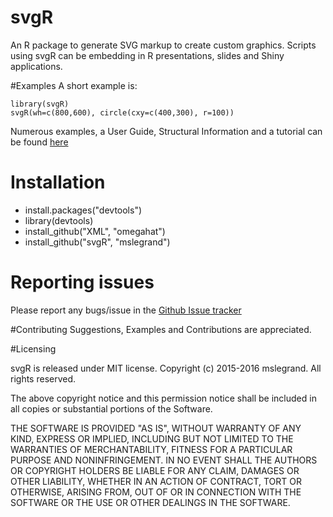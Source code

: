 # svgR
An R package to generate SVG markup to create custom graphics. 
Scripts using svgR can be embedding in R presentations, slides and Shiny applications. 

#Examples
A short example is:

    library(svgR)
    svgR(wh=c(800,600), circle(cxy=c(400,300), r=100))

Numerous examples, a User Guide, Structural Information and a tutorial can be found [here](
http://mslegrand.github.io/svgR/)

# Installation
- install.packages("devtools")
- library(devtools)
- install_github("XML", "omegahat")
- install_github("svgR", "mslegrand")

# Reporting issues
Please report any bugs/issue in the 
[Github Issue tracker](https://github.com/mslegrand/svgR)

#Contributing
Suggestions, Examples and Contributions are appreciated.

#Licensing

svgR is released under MIT license. Copyright (c) 2015-2016 mslegrand. All rights reserved.

The above copyright notice and this permission notice shall be included in all copies or substantial portions of the Software.

THE SOFTWARE IS PROVIDED "AS IS", WITHOUT WARRANTY OF ANY KIND, EXPRESS OR IMPLIED, INCLUDING BUT NOT LIMITED TO THE WARRANTIES OF MERCHANTABILITY, FITNESS FOR A PARTICULAR PURPOSE AND NONINFRINGEMENT. IN NO EVENT SHALL THE AUTHORS OR COPYRIGHT HOLDERS BE LIABLE FOR ANY CLAIM, DAMAGES OR OTHER LIABILITY, WHETHER IN AN ACTION OF CONTRACT, TORT OR OTHERWISE, ARISING FROM, OUT OF OR IN CONNECTION WITH THE SOFTWARE OR THE USE OR OTHER DEALINGS IN THE SOFTWARE.





